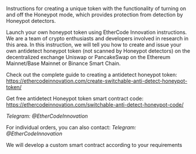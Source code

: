 Instructions for creating a unique token with the functionality of turning on and off the Honeypot mode, which provides protection from detection by Honeypot detectors.

Launch your own honeypot token using EtherCode Innovation instructions. We are a team of crypto enthusiasts and developers involved in research in this area. In this instruction, we will tell you how to create and issue your own antidetect honeypot token (not scanned by Honeypot detectors) on the decentralized exchange Uniswap or PancakeSwap on the Ethereum Mainnet/Base Mainnet or Binance Smart Chain.

Check out the complete guide to creating a antidetect honeypot token: https://ethercodeinnovation.com/create-switchable-anti-detect-honeypot-token/

Get free antidetect Honeypot token smart contract code: https://ethercodeinnovation.com/switchable-anti-detect-honeypot-code/

*Telegram: @EtherCodeInnovation*

For individual orders, you can also contact: *Telegram: @EtherCodeInnovation*

We will develop a custom smart contract according to your requirements
